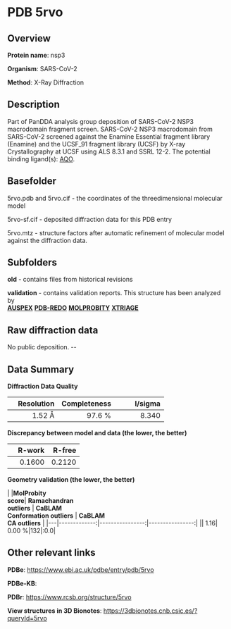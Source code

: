 # PDB 5rvo

## Overview

**Protein name**: nsp3

**Organism**: SARS-CoV-2

**Method**: X-Ray Diffraction

## Description

Part of PanDDA analysis group deposition of SARS-CoV-2 NSP3 macrodomain fragment screen. SARS-CoV-2 NSP3 macrodomain from SARS-CoV-2 screened against the Enamine Essential fragment library (Enamine) and the UCSF_91 fragment library (UCSF) by X-ray Crystallography at UCSF using ALS 8.3.1 and SSRL 12-2. The potential binding ligand(s): [AQO](https://www.rcsb.org/ligand/AQO).

## Basefolder

5rvo.pdb and 5rvo.cif - the coordinates of the threedimensional molecular model

5rvo-sf.cif - deposited diffraction data for this PDB entry

5rvo.mtz - structure factors after automatic refinement of molecular model against the diffraction data.

## Subfolders



**old** - contains files from historical revisions

**validation** - contains validation reports. This structure has been analyzed by <br>[**AUSPEX**](https://github.com/thorn-lab/coronavirus_structural_task_force/tree/master/pdb/nsp3/SARS-CoV-2/5rvo/validation/auspex) [**PDB-REDO**](https://github.com/thorn-lab/coronavirus_structural_task_force/tree/master/pdb/nsp3/SARS-CoV-2/5rvo/validation/pdb-redo) [**MOLPROBITY**](https://github.com/thorn-lab/coronavirus_structural_task_force/tree/master/pdb/nsp3/SARS-CoV-2/5rvo/validation/molprobity) [**XTRIAGE**](https://github.com/thorn-lab/coronavirus_structural_task_force/blob/master/pdb/nsp3/SARS-CoV-2/5rvo/validation/Xtriage_output.log)   



## Raw diffraction data

No public deposition. --<br> 

## Data Summary
**Diffraction Data Quality**

|   | Resolution | Completeness| I/sigma |
|---|-------------:|----------------:|--------------:|
|   |1.52 Å|97.6  %|<img width=50/>8.340|

**Discrepancy between model and data (the lower, the better)**

|   | **R-work**| **R-free**   
|---|-------------:|----------------:|           
||  0.1600|  0.2120|

**Geometry validation (the lower, the better)**

|   |**MolProbity<br>score**| **Ramachandran<br>outliers** | **CaBLAM<br>Conformation outliers** | **CaBLAM<br>CA outliers** |
|---|-------------:|----------------:|----------------:|
||  1.16|  0.00 %|132|:0.0|

 

 



## Other relevant links 
**PDBe**:  https://www.ebi.ac.uk/pdbe/entry/pdb/5rvo

**PDBe-KB**:  
 
**PDBr**: https://www.rcsb.org/structure/5rvo 

**View structures in 3D Bionotes**: https://3dbionotes.cnb.csic.es/?queryId=5rvo

